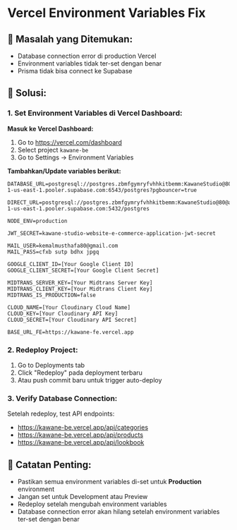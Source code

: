 # Vercel Environment Variables Fix

## 🔧 Masalah yang Ditemukan:
- Database connection error di production Vercel
- Environment variables tidak ter-set dengan benar
- Prisma tidak bisa connect ke Supabase

## 🎯 Solusi:

### 1. Set Environment Variables di Vercel Dashboard:

**Masuk ke Vercel Dashboard:**
1. Go to https://vercel.com/dashboard
2. Select project `kawane-be`
3. Go to Settings → Environment Variables

**Tambahkan/Update variables berikut:**

```
DATABASE_URL=postgresql://postgres.zbmfgymryfvhhkitbemm:KawaneStudio@80@aws-1-us-east-1.pooler.supabase.com:6543/postgres?pgbouncer=true

DIRECT_URL=postgresql://postgres.zbmfgymryfvhhkitbemm:KawaneStudio@80@aws-1-us-east-1.pooler.supabase.com:5432/postgres

NODE_ENV=production

JWT_SECRET=kawane-studio-website-e-commerce-application-jwt-secret

MAIL_USER=kemalmusthafa80@gmail.com
MAIL_PASS=cfxb sutp bdhx jpgq

GOOGLE_CLIENT_ID=[Your Google Client ID]
GOOGLE_CLIENT_SECRET=[Your Google Client Secret]

MIDTRANS_SERVER_KEY=[Your Midtrans Server Key]
MIDTRANS_CLIENT_KEY=[Your Midtrans Client Key]
MIDTRANS_IS_PRODUCTION=false

CLOUD_NAME=[Your Cloudinary Cloud Name]
CLOUD_KEY=[Your Cloudinary API Key]
CLOUD_SECRET=[Your Cloudinary API Secret]

BASE_URL_FE=https://kawane-fe.vercel.app
```

### 2. Redeploy Project:
1. Go to Deployments tab
2. Click "Redeploy" pada deployment terbaru
3. Atau push commit baru untuk trigger auto-deploy

### 3. Verify Database Connection:
Setelah redeploy, test API endpoints:
- https://kawane-be.vercel.app/api/categories
- https://kawane-be.vercel.app/api/products
- https://kawane-be.vercel.app/api/lookbook

## 🚨 Catatan Penting:
- Pastikan semua environment variables di-set untuk **Production** environment
- Jangan set untuk Development atau Preview
- Redeploy setelah mengubah environment variables
- Database connection error akan hilang setelah environment variables ter-set dengan benar
